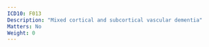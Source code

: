 ```yaml
---
ICD10: F013
Description: "Mixed cortical and subcortical vascular dementia"
Matters: No
Weight: 0
---
```


